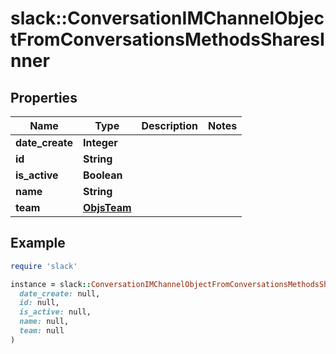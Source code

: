# slack::ConversationIMChannelObjectFromConversationsMethodsSharesInner

## Properties

| Name | Type | Description | Notes |
| ---- | ---- | ----------- | ----- |
| **date_create** | **Integer** |  |  |
| **id** | **String** |  |  |
| **is_active** | **Boolean** |  |  |
| **name** | **String** |  |  |
| **team** | [**ObjsTeam**](ObjsTeam.md) |  |  |

## Example

```ruby
require 'slack'

instance = slack::ConversationIMChannelObjectFromConversationsMethodsSharesInner.new(
  date_create: null,
  id: null,
  is_active: null,
  name: null,
  team: null
)
```

